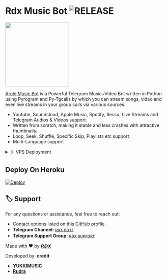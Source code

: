 

# Rdx Music Bot <img src="https://img.shields.io/github/v/release/NOBITA-RDX/RDX-MUSICN?color=green&logo=github&logoColor=red&style=social" alt="RELEASE">

<img src="https://telegra.ph/file/3e72df6ef787df25f008e.jpg" align="middle" width="200" height="200"/>

[Arohi Music Bot](https://t.me/UMIKO_CHAT_BOT) is a Powerful Telegram Music+Video Bot written in Python using Pyrogram and Py-Tgcalls by which you can stream songs, video and even live streams in your group calls via various sources.

* Youtube, Soundcloud, Apple Music, Spotify, Resso, Live Streams and Telegram Audios & Videos support.
* Written from scratch, making it stable and less crashes with attractive thumbnails.
* Loop, Seek, Shuffle, Specific Skip, Playlists etc support
* Multi-Language support

<!-- VPS Deployment -->
<details>
  <summary>🖇 VPS Deployment</summary>

  1. Upgrade and Update:
     <pre>
     sudo apt-get update && sudo apt-get upgrade -y
     </pre>

  2. Installing Required Packages:
     <pre>
     sudo apt-get install python3-pip ffmpeg -y
     </pre>

  3. Setting up PIP:
     <pre>
     sudo pip3 install -U pip
     </pre>

  4. Installing Node:
     <pre>
     curl -fssL https://deb.nodesource.com/setup_18.x | sudo -E bash - && sudo apt-get install nodejs -y && npm i -g npm
     </pre>

  5. Clone the Repository:
     <pre>
     git clone your_repo_link && cd repo_name
     </pre>

  6. Install Requirements:
     <pre>
     pip3 install -U -r requirements.txt
     </pre>

  7. Create .env with sample.env:
     <pre>
     cp sample.env .env
     </pre>

  8. Editing Vars:
     <pre>
     vi .env
     </pre>
     Press `I` to start editing. Edit .env with your values. Press `Esc`, then type `:wq` to save and exit.

  9. Finally, Run Your Music Bot:
     <pre>
     sudo apt install tmux && tmux
     bash start
     </pre>
</details>



## Deploy On Heroku

[![Deploy](https://www.herokucdn.com/deploy/button.svg)](https://heroku.com/deploy?template=https://github.com/Devilking12/Devil-MUSICN)


## 🏷 Support

For any questions or assistance, feel free to reach out:

- Contact options listed on [this GitHub profile](https://github.com/NOBITA-RDX).
- **Telegram Channel:** [ʀᴅx ʙᴏᴛᴢ](https://t.me/BTZ10R)
- **Telegram Support Group:** [ʀᴅx sᴜᴘᴘᴏʀᴛ](https://t.me/+xWcg-WBN1oBjMjk1)

Made with ❤️ by [**𝙍𝘿𝙓**](https://t.me/RAJDAUSAARDX)

Developed by:
**credit**
- [**YUKKIMUSIC**](https://t.me/YukkiSupport)
- [**Rudra**](https://t.me/Unknown_hu_m)
